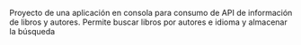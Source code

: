 Proyecto de una aplicación en consola para consumo de API de información de libros y autores. 
Permite buscar libros por autores e idioma y almacenar la búsqueda
